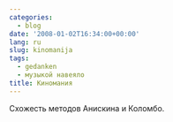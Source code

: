 ```yaml
---
categories:
  - blog
date: '2008-01-02T16:34:00+00:00'
lang: ru
slug: kinomanija
tags:
  - gedanken
  - музыкой навеяло
title: Киномания
---
```




Схожесть методов Анискина и Коломбо.